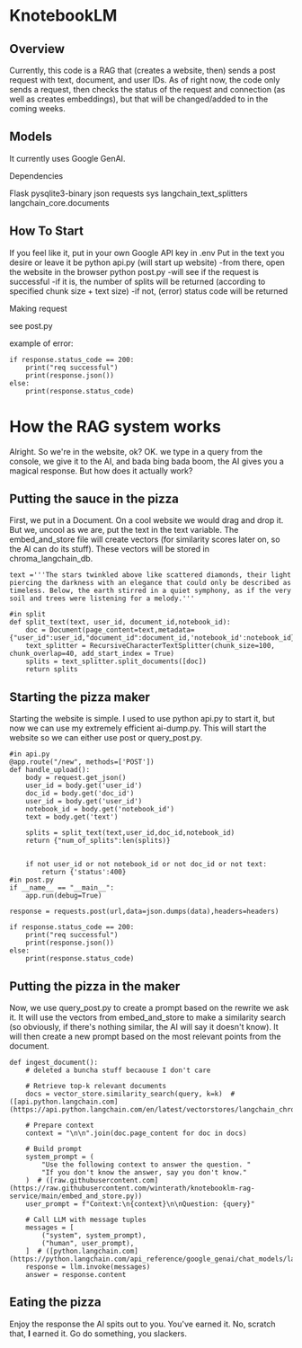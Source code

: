 # KnotebookLM

## Overview

Currently, this code is a RAG that (creates a website, then) sends a post request with text, document, and user IDs. As of right now, the code only sends a request, then checks the status of the request and connection (as well as creates embeddings), but that will be changed/added to in the coming weeks. 

## Models 

It currently uses Google GenAI.

Dependencies

Flask
pysqlite3-binary
json
requests
sys
langchain_text_splitters
langchain_core.documents

## How To Start

If you feel like it, put in your own Google API key in .env
Put in the text you desire or leave it be
python api.py (will start up website)
    -from there, open the website in the browser
python post.py
    -will see if the request is successful
        -if it is, the number of splits will be returned (according to specified chunk size + text size)
        -if not, (error) status code will be returned

Making request

see post.py

example of error:
```
if response.status_code == 200:
    print("req successful")
    print(response.json())
else:
    print(response.status_code)
```

# How the RAG system works

Alright. So we're in the website, ok? OK. we type in a query from the console, we give it to the AI, and bada bing bada boom, the AI gives you a magical response. But how does it actually work?

## Putting the sauce in the pizza

First, we put in a Document. On a cool website we would drag and drop it. But we, uncool as we are, put the text in the text variable. The embed_and_store file will create vectors (for similarity scores later on, so the AI can do its stuff). These vectors will be stored in chroma_langchain_db.
```
text ='''The stars twinkled above like scattered diamonds, their light piercing the darkness with an elegance that could only be described as timeless. Below, the earth stirred in a quiet symphony, as if the very soil and trees were listening for a melody.'''

#in split
def split_text(text, user_id, document_id,notebook_id):
    doc = Document(page_content=text,metadata={"user_id":user_id,"document_id":document_id,'notebook_id':notebook_id})
    text_splitter = RecursiveCharacterTextSplitter(chunk_size=100, chunk_overlap=40, add_start_index = True)
    splits = text_splitter.split_documents([doc])
    return splits
```

## Starting the pizza maker

Starting the website is simple. I used to use python api.py to start it, but now we can use my extremely efficient ai-dump.py. This will start the website so we can either use post or query_post.py. 

```
#in api.py
@app.route("/new", methods=['POST'])
def handle_upload():
    body = request.get_json()
    user_id = body.get('user_id')
    doc_id = body.get('doc_id')
    user_id = body.get('user_id')
    notebook_id = body.get('notebook_id')
    text = body.get('text')

    splits = split_text(text,user_id,doc_id,notebook_id)
    return {"num_of_splits":len(splits)}


    if not user_id or not notebook_id or not doc_id or not text:
        return {'status':400}
#in post.py
if __name__ == "__main__":
    app.run(debug=True)
    
response = requests.post(url,data=json.dumps(data),headers=headers)

if response.status_code == 200:
    print("req successful")
    print(response.json())
else:
    print(response.status_code)
```

## Putting the pizza in the maker
Now, we use query_post.py to create a prompt based on the rewrite we ask it. It will use the vectors from embed_and_store to make a similarity search (so obviously, if there's nothing similar, the AI will say it doesn't know). It will then create a new prompt based on the most relevant points from the document.

```
def ingest_document():
    # deleted a buncha stuff becaouse I don't care

    # Retrieve top-k relevant documents
    docs = vector_store.similarity_search(query, k=k)  # ([api.python.langchain.com](https://api.python.langchain.com/en/latest/vectorstores/langchain_chroma.vectorstores.Chroma.html))

    # Prepare context
    context = "\n\n".join(doc.page_content for doc in docs)

    # Build prompt
    system_prompt = (
        "Use the following context to answer the question. "
        "If you don't know the answer, say you don't know."
    )  # ([raw.githubusercontent.com](https://raw.githubusercontent.com/winterath/knotebooklm-rag-service/main/embed_and_store.py))
    user_prompt = f"Context:\n{context}\n\nQuestion: {query}"

    # Call LLM with message tuples
    messages = [
        ("system", system_prompt),
        ("human", user_prompt),
    ]  # ([python.langchain.com](https://python.langchain.com/api_reference/google_genai/chat_models/langchain_google_genai.chat_models.ChatGoogleGenerativeAI.html))
    response = llm.invoke(messages)
    answer = response.content
```

## Eating the pizza

Enjoy the response the AI spits out to you. You've earned it. No, scratch that, **I** earned it. Go do something, you slackers.
